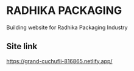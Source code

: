 # RADHIKA PACKAGING
Building website for Radhika Packaging Industry

## Site link
https://grand-cuchufli-816865.netlify.app/
